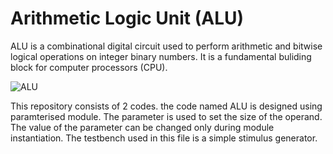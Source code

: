 # Arithmetic Logic Unit (ALU)
ALU is a combinational digital circuit used to perform arithmetic and bitwise logical operations on integer binary numbers. It is a fundamental buliding block for computer processors (CPU).

![ALU](https://github.com/poojitha-lagidi/ALU/assets/160959553/c4df7e3e-9ce5-47be-9b2f-eb9a3d2e5842)

This repository consists of 2 codes.
the code named ALU is designed using paramterised module. The parameter is used to set the size of the operand. The value of the parameter can be changed only during module instantiation. The testbench used in this file is a simple stimulus generator.

